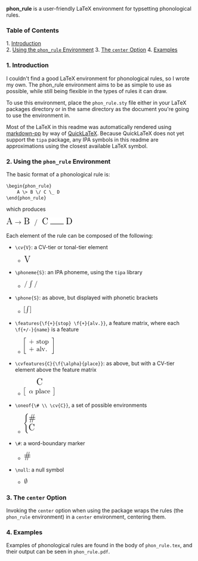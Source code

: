 
**phon_rule** is a user-friendly LaTeX environment for typsetting phonological rules.

### Table of Contents

1\.  [Introduction](#introduction)  
2\.  [Using the `phon_rule` Environment](#usingthe`phon_rule`environment)
3\.  [The `center` Option](#the`center`option)
4\.  [Examples](#examples)  

<a name="introduction"></a>

### 1\. Introduction

I couldn't find a good LaTeX environment for phonological rules, so I wrote my own. The
phon_rule environment aims to be as simple to use as possible, while still being flexible
in the types of rules it can draw.

To use this environment, place the `phon_rule.sty` file either in your LaTeX packages directory or in the same directory as the
document you're going to use the environment in. 

Most of the LaTeX in this readme was automatically rendered using [markdown-pp](https://github.com/AlexNisnevich/markdown-pp)
by way of [QuickLaTeX](http://www.holoborodko.com/pavel/quicklatex/). Because QuickLaTeX does not yet support the `tipa` package, 
any IPA symbols in this readme are approximations using the closest available LaTeX symbol.

<a name="usingthe`phon_rule`environment"></a>

### 2\. Using the `phon_rule` Environment

The basic format of a phonological rule is:

	\begin{phon_rule}
		A \> B \/ C \_ D
	\end{phon_rule}

which produces

![{\Large \textrm{A}} {\ {\Large \to}\ } {\Large \textrm{B}} {\Huge \ /\ } {\Large \textrm{C}} {\ \rule{2em}{0.5pt}\ } {\Large \textrm{D}}](readme-images/abcd.png)


Each element of the rule can be composed of the following:

- `\cv{V}`: a CV-tier or tonal-tier element

	- ![{\Large \textrm{V}}](readme-images/v.png)


- `\phoneme{S}`: an IPA phoneme, using the `tipa` library

	- ![/\int/](readme-images/sh-phoneme.png)


- `\phone{S}`: as above, but displayed with phonetic brackets

	- ![[\int]](readme-images/sh-phone.png)


- `\features{\f{+}{stop} \f{+}{alv.}}`, a feature matrix, where each `\f{+/-}{name}` is a feature

	- ![](readme-images/features.png)

- `\cvfeatures{C}{\f{\alpha}{place}}`: as above, but with a CV-tier element above the feature matrix

	- ![](readme-images/cfeatures.png)

- `\oneof{\# \\ \cv{C}}`, a set of possible environments

	- ![\begin{cases} {\Large \textrm{\#}} \\ {\Large \textrm{C}} \end{cases}](readme-images/oneof.png)


- `\#`: a word-boundary marker

	- ![{\Large \textrm{\#}}](readme-images/word-boundary.png)


- `\null`: a null symbol

	- ![{\Large \emptyset}](readme-images/null.png)

<a name="the`center`option"></a>

### 3\. The `center` Option

Invoking the `center` option when using the package wraps the rules (the `phon_rule` environment) in a `center` environment, centering them. 

<a name="examples"></a>

### 4\. Examples

Examples of phonological rules are found in the body of `phon_rule.tex`, and their output can be seen in `phon_rule.pdf`.
